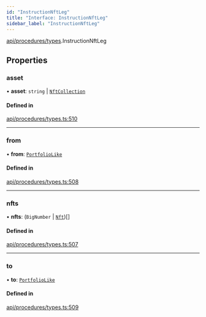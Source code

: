 ```yaml
---
id: "InstructionNftLeg"
title: "Interface: InstructionNftLeg"
sidebar_label: "InstructionNftLeg"
---
```


[api/procedures/types](../../../../../modules/API/Procedures/Types/Types.md).InstructionNftLeg

## Properties

### asset

• **asset**: `string` \| [`NftCollection`](../../../../../classes/API/Entities/Asset/NonFungible/NftCollection/NftCollection.md)

#### Defined in

[api/procedures/types.ts:510](https://github.com/PolymeshAssociation/polymesh-sdk/blob/720afb69c/src/api/procedures/types.ts#L510)

___

### from

• **from**: [`PortfolioLike`](../../../../../modules/Types/Types.md#portfoliolike)

#### Defined in

[api/procedures/types.ts:508](https://github.com/PolymeshAssociation/polymesh-sdk/blob/720afb69c/src/api/procedures/types.ts#L508)

___

### nfts

• **nfts**: (`BigNumber` \| [`Nft`](../../../../../classes/API/Entities/Asset/NonFungible/Nft/Nft.md))[]

#### Defined in

[api/procedures/types.ts:507](https://github.com/PolymeshAssociation/polymesh-sdk/blob/720afb69c/src/api/procedures/types.ts#L507)

___

### to

• **to**: [`PortfolioLike`](../../../../../modules/Types/Types.md#portfoliolike)

#### Defined in

[api/procedures/types.ts:509](https://github.com/PolymeshAssociation/polymesh-sdk/blob/720afb69c/src/api/procedures/types.ts#L509)
